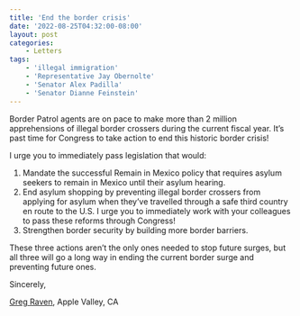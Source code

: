 ```yaml
---
title: 'End the border crisis'
date: '2022-08-25T04:32:00-08:00'
layout: post
categories:
    - Letters
tags:
    - 'illegal immigration'
    - 'Representative Jay Obernolte'
    - 'Senator Alex Padilla'
    - 'Senator Dianne Feinstein'
---
```


Border Patrol agents are on pace to make more than 2 million apprehensions of illegal border crossers during the current fiscal year. It’s past time for Congress to take action to end this historic border crisis!

I urge you to immediately pass legislation that would:

1. Mandate the successful Remain in Mexico policy that requires asylum seekers to remain in Mexico until their asylum hearing.
2. End asylum shopping by preventing illegal border crossers from applying for asylum when they’ve travelled through a safe third country en route to the U.S. I urge you to immediately work with your colleagues to pass these reforms through Congress!
3. Strengthen border security by building more border barriers.

These three actions aren’t the only ones needed to stop future surges, but all three will go a long way in ending the current border surge and preventing future ones.

Sincerely,

[Greg Raven](https://www.gregraven.org/), Apple Valley, CA